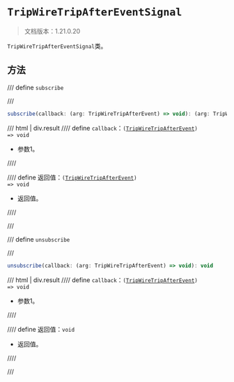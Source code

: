 # `TripWireTripAfterEventSignal`

> 文档版本：1.21.0.20

`TripWireTripAfterEventSignal`类。

## 方法

/// define
`subscribe`


///

```js
subscribe(callback: (arg: TripWireTripAfterEvent) => void): (arg: TripWireTripAfterEvent) => void
```

/// html | div.result
//// define
`callback`：<code>(<a href="../tripwiretripafterevent/">TripWireTripAfterEvent</a>) =&gt; void</code>

- 参数1。


////

//// define
返回值：<code>(<a href="../tripwiretripafterevent/">TripWireTripAfterEvent</a>) =&gt; void</code>

- 返回值。


////

///


/// define
`unsubscribe`


///

```js
unsubscribe(callback: (arg: TripWireTripAfterEvent) => void): void
```

/// html | div.result
//// define
`callback`：<code>(<a href="../tripwiretripafterevent/">TripWireTripAfterEvent</a>) =&gt; void</code>

- 参数1。


////

//// define
返回值：`void`

- 返回值。


////

///

